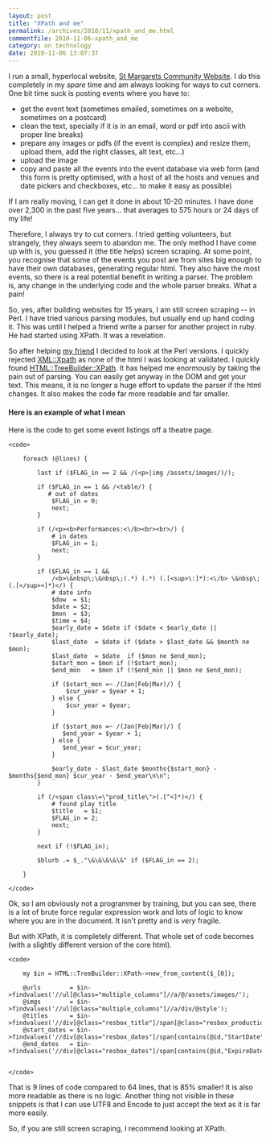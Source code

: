 ```yaml
---
layout: post
title: "XPath and me"
permalink: /archives/2010/11/xpath_and_me.html
commentfile: 2010-11-06-xpath_and_me
category: on technology
date: 2010-11-06 13:07:37
---
```


I run a small, hyperlocal website, [St Margarets Community Website](httpa://stmgrts.org.uk). I do this completely in my _spare_ time and am always looking for ways to cut corners. One bit time suck is posting events where you have to:

- get the event text (sometimes emailed, sometimes on a website, sometimes on a postcard)
- clean the text, specially if it is in an email, word or pdf into ascii with proper line breaks)
- prepare any images or pdfs (if the event is complex) and resize them, upload them, add the right classes, alt text, etc...)
- upload the image
- copy and paste all the events into the event database via web form (and this form is pretty optimised, with a host of all the hosts and venues and date pickers and checkboxes, etc... to make it easy as possible)

If I am really moving, I can get it done in about 10-20 minutes. I have done over 2,300 in the past five years... that averages to 575 hours or 24 days of my life!

Therefore, I always try to cut corners. I tried getting volunteers, but strangely, they always seem to abandon me. The only method I have come up with is, you guessed it (the title helps) screen scraping. At some point, you recognise that some of the events you post are from sites big enough to have their own databases, generating regular html. They also have the most events, so there is a real potential benefit in writing a parser. The problem is, any change in the underlying code and the whole parser breaks. What a pain!

So, yes, after building websites for 15 years, I am still screen scraping -- in Perl. I have tried various parsing modules, but usually end up hand coding it. This was until I helped a friend write a parser for another project in ruby. He had started using XPath. It was a revelation.

So after helping [my friend](http://omarqureshi.net/) I decided to look at the Perl versions. I quickly rejected [XML::Xpath](http://search.cpan.org/~msergeant/XML-XPath-1.13/XPath.pm) as none of the html I was looking at validated. I quickly found [HTML::TreeBuilder::XPath](http://search.cpan.org/~mirod/HTML-TreeBuilder-XPath-0.12/lib/HTML/TreeBuilder/XPath.pm). It has helped me enormously by taking the pain out of parsing. You can easily get anyway in the DOM and get your text. This means, it is no longer a huge effort to update the parser if the html changes. It also makes the code far more readable and far smaller.

#### Here is an example of what I mean

Here is the code to get some event listings off a theatre page.

    <code>

        foreach (@lines) {

            last if ($FLAG_in == 2 && /(<p>|img /assets/images/)/);

            if ($FLAG_in == 1 && /<table/) {
               # out of dates
                $FLAG_in = 0;
                next;
            }

            if (/<p><b>Performances:<\/b><br><br>/) {
                # in dates
                $FLAG_in = 1;
                next;
            }

            if ($FLAG_in == 1 &&
                /<b>\&nbsp\;\&nbsp\;(.*) (.*) (.[<sup>\:]*):<\/b> \&nbsp\;(.[</sup><]*)</) {
                # date info
                $dow  = $1;
                $date = $2;
                $mon  = $3;
                $time = $4;
                $early_date = $date if ($date < $early_date || !$early_date);
                $last_date  = $date if ($date > $last_date && $month ne $mon);
                $last_date  = $date  if ($mon ne $end_mon);
                $start_mon = $mon if (!$start_mon);
                $end_mon   = $mon if (!$end_mon || $mon ne $end_mon);

                if ($start_mon =~ /(Jan|Feb|Mar)/) {
                    $cur_year = $year + 1;
                } else {
                    $cur_year = $year;
                }

                if ($start_mon =~ /(Jan|Feb|Mar)/) {
                   $end_year = $year + 1;
                } else {
                   $end_year = $cur_year;
                }

                $early_date - $last_date $months{$start_mon} - $months{$end_mon} $cur_year - $end_year\n\n";
            }

            if (/<span class\=\"prod_title\">(.[^<]*)</) {
                # found play title
                $title   = $1;
                $FLAG_in = 2;
                next;
            }

            next if (!$FLAG_in);

            $blurb .= $_."\&\&\&\&\&" if ($FLAG_in == 2);

        }

    </code>

Ok, so I am obviously not a programmer by training, but you can see, there is a lot of brute force regular expression work and lots of logic to know where you are in the document. It isn't pretty and is _very_ fragile.

But with XPath, it is completely different. That whole set of code becomes (with a slightly different version of the core html).

    <code>

        my $in = HTML::TreeBuilder::XPath->new_from_content($_[0]);

        @urls        = $in->findvalues('//ul[@class="multiple_columns"]//a/@/assets/images/');
        @imgs        = $in->findvalues('//ul[@class="multiple_columns"]//a/div/@style');
        @titles      = $in->findvalues('//div[@class="resbox_title"]/span[@class="resbox_production"]');
        @start_dates = $in->findvalues('//div[@class="resbox_dates"]/span[contains(@id,"StartDate")]');
        @end_dates   = $in->findvalues('//div[@class="resbox_dates"]/span[contains(@id,"ExpireDate")]');


    </code>

That is 9 lines of code compared to 64 lines, that is 85% smaller! It is also more readable as there is no logic. Another thing not visible in these snippets is that I can use UTF8 and Encode to just accept the text as it is far more easily.

So, if you are still screen scraping, I recommend looking at XPath.
